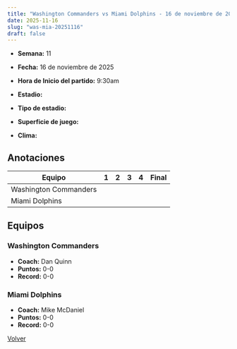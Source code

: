 ```yaml
---
title: "Washington Commanders vs Miami Dolphins - 16 de noviembre de 2025"
date: 2025-11-16
slug: "was-mia-20251116"
draft: false
---
```


* **Semana:** 11
* **Fecha:** 16 de noviembre de 2025

* **Hora de Inicio del partido:** 9:30am
* **Estadio:** 
* **Tipo de estadio:** 
* **Superficie de juego:** 
* **Clima:** 





## Anotaciones
| Equipo | 1 | 2 | 3 | 4 | Final |
|--------|---|---|---|---|-------|
| Washington Commanders  |   |   |   |    |  |
| Miami Dolphins  |   |   |   |    |  |


## Equipos


### Washington Commanders
* **Coach:** Dan Quinn
* **Puntos:** 0-0
* **Record:** 0-0

### Miami Dolphins
* **Coach:** Mike McDaniel
* **Puntos:** 0-0
* **Record:** 0-0


[Volver](/historia/2025)
